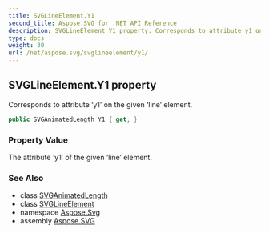 ```yaml
---
title: SVGLineElement.Y1
second_title: Aspose.SVG for .NET API Reference
description: SVGLineElement Y1 property. Corresponds to attribute y1 on the given line element
type: docs
weight: 30
url: /net/aspose.svg/svglineelement/y1/
---
```

## SVGLineElement.Y1 property

Corresponds to attribute ‘y1’ on the given ‘line’ element.

```csharp
public SVGAnimatedLength Y1 { get; }
```

### Property Value

The attribute ‘y1’ of the given ‘line’ element.

### See Also

* class [SVGAnimatedLength](../../../aspose.svg.datatypes/svganimatedlength/)
* class [SVGLineElement](../)
* namespace [Aspose.Svg](../../../aspose.svg/)
* assembly [Aspose.SVG](../../../)
